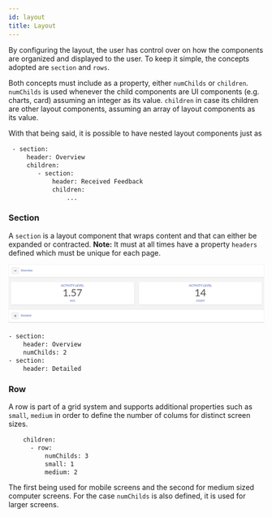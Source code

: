 ```yaml
---
id: layout
title: Layout
---
```


By configuring the layout, the user has control over on how the components are organized and displayed to the user. To keep it simple, the concepts adopted are `section` and `rows`. 

Both concepts must include as a property, either `numChilds` or `children`. `numChilds` is used whenever the child components are UI components (e.g. charts, card) assuming an integer as its value. `children` in case its children are other layout components, assuming an array of layout components as its value.

With that being said, it is possible to have nested layout components just as
~~~~
 - section:
     header: Overview
     children:
        - section:
            header: Received Feedback
            children: 
                ...
~~~~

### Section

A `section` is a layout component that wraps content and that can either be expanded or contracted. **Note:** It must at all times have a property `headers` defined which must be unique for each page.

![Example of a section](assets/section.png)

~~~
- section:
    header: Overview 
    numChilds: 2
- section:
    header: Detailed 
~~~

### Row

A row is part of a grid system and supports additional properties such as `small`, `medium` in order to define the number of colums for distinct screen sizes. 

~~~~
    children:
      - row:
          numChilds: 3
          small: 1
          medium: 2
~~~~

The first being used for mobile screens and the second for medium sized computer screens. For the case `numChilds` is also defined, it is used for larger screens.

